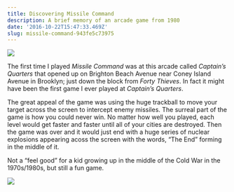 ```yaml
---
title: Discovering Missile Command
description: A brief memory of an arcade game from 1980
date: '2016-10-22T15:47:33.469Z'
slug: missile-command-943fe5c73975
---
```


![](/Users/jack/Downloads/medium-export-c5e2d7bfba58be09848301f216239b1a2b92c723a5147c30ac4f31d8e9470b9a/posts/md_1668465868371/img/1__DLWPOGhMq2Q4ChIYphH5wA.jpeg)

The first time I played _Missile Command_ was at this arcade called _Captain’s Quarters_ that opened up on Brighton Beach Avenue near Coney Island Avenue in Brooklyn; just down the block from _Forty Thieves_. In fact it might have been the first game I ever played at _Captain’s Quarters_.

The great appeal of the game was using the huge trackball to move your target across the screen to intercept enemy missiles. The surreal part of the game is how you could never win. No matter how well you played, each level would get faster and faster until all of your cities are destroyed. Then the game was over and it would just end with a huge series of nuclear explosions appearing acoss the screen with the words, “The End” forming in the middle of it.

Not a “feel good” for a kid growing up in the middle of the Cold War in the 1970s/1980s, but still a fun game.

![](/Users/jack/Downloads/medium-export-c5e2d7bfba58be09848301f216239b1a2b92c723a5147c30ac4f31d8e9470b9a/posts/md_1668465868371/img/1__ktGfR1zKno1gtKkxyuGbTQ.jpeg)